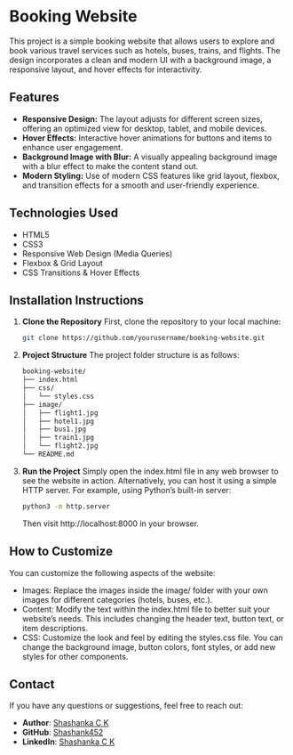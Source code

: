 # **Booking Website**

This project is a simple booking website that allows users to explore and book various travel services such as hotels, buses, trains, and flights. The design incorporates a clean and modern UI with a background image, a responsive layout, and hover effects for interactivity.

## **Features**
- **Responsive Design:** The layout adjusts for different screen sizes, offering an optimized view for desktop, tablet, and mobile devices.
- **Hover Effects:** Interactive hover animations for buttons and items to enhance user engagement.
- **Background Image with Blur:** A visually appealing background image with a blur effect to make the content stand out.
- **Modern Styling:** Use of modern CSS features like grid layout, flexbox, and transition effects for a smooth and user-friendly experience.

## **Technologies Used**
- HTML5
- CSS3
- Responsive Web Design (Media Queries)
- Flexbox & Grid Layout
- CSS Transitions & Hover Effects

## **Installation Instructions**

1. **Clone the Repository**
   First, clone the repository to your local machine:

   ```bash
   git clone https://github.com/yourusername/booking-website.git
   ```
2. **Project Structure**
  The project folder structure is as follows:

    ```markdown
    booking-website/
    ├── index.html
    ├── css/
    │   └── styles.css
    ├── image/
    │   ├── flight1.jpg
    │   ├── hotel1.jpg
    │   ├── bus1.jpg
    │   ├── train1.jpg
    │   └── flight2.jpg
    └── README.md
    ```
3. **Run the Project**
   Simply open the index.html file in any web browser to see the website in action.
   Alternatively, you can host it using a simple HTTP server. For example, using Python’s built-in server:
   ```bash
   python3 -m http.server
   ```
   Then visit http://localhost:8000 in your browser.

## **How to Customize**
You can customize the following aspects of the website:

- Images: Replace the images inside the image/ folder with your own images for different categories (hotels, buses, etc.).
- Content: Modify the text within the index.html file to better suit your website’s needs. This includes changing the header text, button text, or item descriptions.
- CSS: Customize the look and feel by editing the styles.css file. You can change the background image, button colors, font styles, or add new styles for other components.

## **Contact**
If you have any questions or suggestions, feel free to reach out:
- **Author**: [Shashanka C K](mailto:your-email@example.com)  
- **GitHub**: [Shashank452](https://github.com/Shashank452)  
- **LinkedIn**: [Shashanka C K](https://www.linkedin.com/in/shashanka-c-k)

